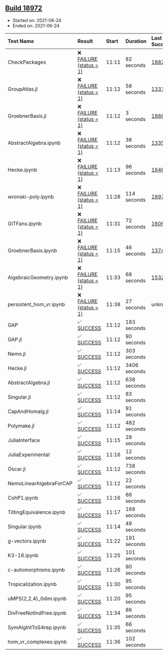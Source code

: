 ## [Build 18972](https://oscarci.mathematik.uni-kl.de/job/oscar/18972/)

* Started on: 2021-06-24
* Ended on: 2021-06-24

| Test Name    | Result | Start | Duration | Last Success | First Failure |
|:-------------|:-------|:------|:---------|:-------------|:--------------|
| CheckPackages | ❌ [FAILURE (status = 1)](https://oscarci.mathematik.uni-kl.de/job/oscar/18972/artifact/logs/build-18972/CheckPackages.log) | 11:11 | 82 seconds | [18822](https://oscarci.mathematik.uni-kl.de/job/oscar/18822/) | [18823](https://oscarci.mathematik.uni-kl.de/job/oscar/18823/) |
| GroupAtlas.jl | ❌ [FAILURE (status = 1)](https://oscarci.mathematik.uni-kl.de/job/oscar/18972/artifact/logs/build-18972/GroupAtlas.jl.log) | 11:12 | 58 seconds | [13311](https://oscarci.mathematik.uni-kl.de/job/oscar/13311/) | [13312](https://oscarci.mathematik.uni-kl.de/job/oscar/13312/) |
| GroebnerBasis.jl | ❌ [FAILURE (status = 1)](https://oscarci.mathematik.uni-kl.de/job/oscar/18972/artifact/logs/build-18972/GroebnerBasis.jl.log) | 11:12 | 3 seconds | [18864](https://oscarci.mathematik.uni-kl.de/job/oscar/18864/) | [18865](https://oscarci.mathematik.uni-kl.de/job/oscar/18865/) |
| AbstractAlgebra.ipynb | ❌ [FAILURE (status = 1)](https://oscarci.mathematik.uni-kl.de/job/oscar/18972/artifact/logs/build-18972/AbstractAlgebra.ipynb.log) | 11:12 | 38 seconds | [13355](https://oscarci.mathematik.uni-kl.de/job/oscar/13355/) | [13356](https://oscarci.mathematik.uni-kl.de/job/oscar/13356/) |
| Hecke.ipynb | ❌ [FAILURE (status = 1)](https://oscarci.mathematik.uni-kl.de/job/oscar/18972/artifact/logs/build-18972/Hecke.ipynb.log) | 11:13 | 96 seconds | [16463](https://oscarci.mathematik.uni-kl.de/job/oscar/16463/) | [16464](https://oscarci.mathematik.uni-kl.de/job/oscar/16464/) |
| wronski-poly.ipynb | ❌ [FAILURE (status = 1)](https://oscarci.mathematik.uni-kl.de/job/oscar/18972/artifact/logs/build-18972/wronski-poly.ipynb.log) | 11:28 | 114 seconds | [18971](https://oscarci.mathematik.uni-kl.de/job/oscar/18971/) | [18972](https://oscarci.mathematik.uni-kl.de/job/oscar/18972/) |
| GITFans.ipynb | ❌ [FAILURE (status = 1)](https://oscarci.mathematik.uni-kl.de/job/oscar/18972/artifact/logs/build-18972/GITFans.ipynb.log) | 11:31 | 72 seconds | [16068](https://oscarci.mathematik.uni-kl.de/job/oscar/16068/) | [16069](https://oscarci.mathematik.uni-kl.de/job/oscar/16069/) |
| GroebnerBasis.ipynb | ❌ [FAILURE (status = 1)](https://oscarci.mathematik.uni-kl.de/job/oscar/18972/artifact/logs/build-18972/GroebnerBasis.ipynb.log) | 11:15 | 46 seconds | [13748](https://oscarci.mathematik.uni-kl.de/job/oscar/13748/) | [13749](https://oscarci.mathematik.uni-kl.de/job/oscar/13749/) |
| AlgebraicGeometry.ipynb | ❌ [FAILURE (status = 1)](https://oscarci.mathematik.uni-kl.de/job/oscar/18972/artifact/logs/build-18972/AlgebraicGeometry.ipynb.log) | 11:33 | 68 seconds | [15322](https://oscarci.mathematik.uni-kl.de/job/oscar/15322/) | [15323](https://oscarci.mathematik.uni-kl.de/job/oscar/15323/) |
| persistent_hom_vr.ipynb | ❌ [FAILURE (status = 1)](https://oscarci.mathematik.uni-kl.de/job/oscar/18972/artifact/logs/build-18972/persistent_hom_vr.ipynb.log) | 11:38 | 27 seconds | unknown | unknown |
| GAP | ✅ [SUCCESS](https://oscarci.mathematik.uni-kl.de/job/oscar/18972/artifact/logs/build-18972/GAP.log) | 11:12 | 183 seconds |  |  |
| GAP.jl | ✅ [SUCCESS](https://oscarci.mathematik.uni-kl.de/job/oscar/18972/artifact/logs/build-18972/GAP.jl.log) | 11:12 | 90 seconds |  |  |
| Nemo.jl | ✅ [SUCCESS](https://oscarci.mathematik.uni-kl.de/job/oscar/18972/artifact/logs/build-18972/Nemo.jl.log) | 11:12 | 303 seconds |  |  |
| Hecke.jl | ✅ [SUCCESS](https://oscarci.mathematik.uni-kl.de/job/oscar/18972/artifact/logs/build-18972/Hecke.jl.log) | 11:12 | 3406 seconds |  |  |
| AbstractAlgebra.jl | ✅ [SUCCESS](https://oscarci.mathematik.uni-kl.de/job/oscar/18972/artifact/logs/build-18972/AbstractAlgebra.jl.log) | 11:12 | 638 seconds |  |  |
| Singular.jl | ✅ [SUCCESS](https://oscarci.mathematik.uni-kl.de/job/oscar/18972/artifact/logs/build-18972/Singular.jl.log) | 11:12 | 83 seconds |  |  |
| CapAndHomalg.jl | ✅ [SUCCESS](https://oscarci.mathematik.uni-kl.de/job/oscar/18972/artifact/logs/build-18972/CapAndHomalg.jl.log) | 11:14 | 91 seconds |  |  |
| Polymake.jl | ✅ [SUCCESS](https://oscarci.mathematik.uni-kl.de/job/oscar/18972/artifact/logs/build-18972/Polymake.jl.log) | 11:12 | 482 seconds |  |  |
| JuliaInterface | ✅ [SUCCESS](https://oscarci.mathematik.uni-kl.de/job/oscar/18972/artifact/logs/build-18972/JuliaInterface.log) | 11:15 | 28 seconds |  |  |
| JuliaExperimental | ✅ [SUCCESS](https://oscarci.mathematik.uni-kl.de/job/oscar/18972/artifact/logs/build-18972/JuliaExperimental.log) | 11:16 | 12 seconds |  |  |
| Oscar.jl | ✅ [SUCCESS](https://oscarci.mathematik.uni-kl.de/job/oscar/18972/artifact/logs/build-18972/Oscar.jl.log) | 11:12 | 738 seconds |  |  |
| NemoLinearAlgebraForCAP | ✅ [SUCCESS](https://oscarci.mathematik.uni-kl.de/job/oscar/18972/artifact/logs/build-18972/NemoLinearAlgebraForCAP.log) | 11:12 | 22 seconds |  |  |
| CohP1.ipynb | ✅ [SUCCESS](https://oscarci.mathematik.uni-kl.de/job/oscar/18972/artifact/logs/build-18972/CohP1.ipynb.log) | 11:16 | 66 seconds |  |  |
| TiltingEquivalence.ipynb | ✅ [SUCCESS](https://oscarci.mathematik.uni-kl.de/job/oscar/18972/artifact/logs/build-18972/TiltingEquivalence.ipynb.log) | 11:17 | 168 seconds |  |  |
| Singular.ipynb | ✅ [SUCCESS](https://oscarci.mathematik.uni-kl.de/job/oscar/18972/artifact/logs/build-18972/Singular.ipynb.log) | 11:14 | 49 seconds |  |  |
| g-vectors.ipynb | ✅ [SUCCESS](https://oscarci.mathematik.uni-kl.de/job/oscar/18972/artifact/logs/build-18972/g-vectors.ipynb.log) | 11:22 | 191 seconds |  |  |
| K3-16.ipynb | ✅ [SUCCESS](https://oscarci.mathematik.uni-kl.de/job/oscar/18972/artifact/logs/build-18972/K3-16.ipynb.log) | 11:25 | 101 seconds |  |  |
| c-automorphisms.ipynb | ✅ [SUCCESS](https://oscarci.mathematik.uni-kl.de/job/oscar/18972/artifact/logs/build-18972/c-automorphisms.ipynb.log) | 11:26 | 90 seconds |  |  |
| Tropicalization.ipynb | ✅ [SUCCESS](https://oscarci.mathematik.uni-kl.de/job/oscar/18972/artifact/logs/build-18972/Tropicalization.ipynb.log) | 11:30 | 95 seconds |  |  |
| uMPS(2,2,4)_0dim.ipynb | ✅ [SUCCESS](https://oscarci.mathematik.uni-kl.de/job/oscar/18972/artifact/logs/build-18972/uMPS-2-2-4-_0dim.ipynb.log) | 11:20 | 95 seconds |  |  |
| DivFreeNotIndFree.ipynb | ✅ [SUCCESS](https://oscarci.mathematik.uni-kl.de/job/oscar/18972/artifact/logs/build-18972/DivFreeNotIndFree.ipynb.log) | 11:34 | 86 seconds |  |  |
| SymAlgIntToS4rep.ipynb | ✅ [SUCCESS](https://oscarci.mathematik.uni-kl.de/job/oscar/18972/artifact/logs/build-18972/SymAlgIntToS4rep.ipynb.log) | 11:35 | 66 seconds |  |  |
| hom_vr_complexes.ipynb | ✅ [SUCCESS](https://oscarci.mathematik.uni-kl.de/job/oscar/18972/artifact/logs/build-18972/hom_vr_complexes.ipynb.log) | 11:36 | 102 seconds |  |  |
